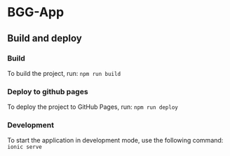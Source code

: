 # BGG-App

## Build and deploy

### Build

To build the project, run:
`npm run build`

### Deploy to github pages

To deploy the project to GitHub Pages, run:
`npm run deploy`

### Development

To start the application in development mode, use the following command:
`ionic serve`
